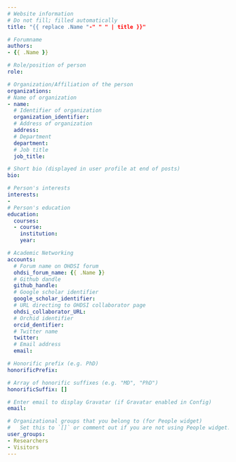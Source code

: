 ```yaml
---
# Website information
# Do not fill; filled automatically
title: "{{ replace .Name "-" " " | title }}"

# Forumname 
authors:
- {{ .Name }}

# Role/position of person
role: 

# Organization/Affiliation of the person
organizations:
# Name of organization
- name: 
  # Identifier of organization
  organization_identifier: 
  # Address of organization
  address: 
  # Department
  department: 
  # Job title
  job_title: 

# Short bio (displayed in user profile at end of posts)
bio: 

# Person's interests
interests:
- 
# Person's education
education:
  courses:
  - course: 
    institution: 
    year: 

# Academic Networking
accounts:
  # Forum name on OHDSI forum
  ohdsi_forum_name: {{ .Name }}
  # Github dandle
  github_handle:
  # Google scholar identifier
  google_scholar_identifier: 
  # URL directing to OHDSI collaborator page
  ohdsi_collaborator_URL:
  # Orchid identifier
  orcid_dentifier: 
  # Twitter name
  twitter: 
  # Email address
  email: 

# Honorific prefix (e.g. PhD) 
honorificPrefix: 

# Array of honorific suffixes (e.g. "MD", "PhD")
honorificSuffix: []

# Enter email to display Gravatar (if Gravatar enabled in Config)
email: 

# Organizational groups that you belong to (for People widget)
#   Set this to `[]` or comment out if you are not using People widget.
user_groups:
- Researchers
- Visitors
---
```

